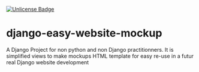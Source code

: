 [![Unlicense Badge](https://img.shields.io/github/license/geraudloup/django-easy-website-mockup?style=plastic)](https://github.com/geraudloup/django-easy-website-mockup/blob/trunk/LICENSE)
# django-easy-website-mockup
A Django Project for non python and non Django practitionners. It is simplified views to make mockups HTML template for easy re-use in a futur real Django website development
